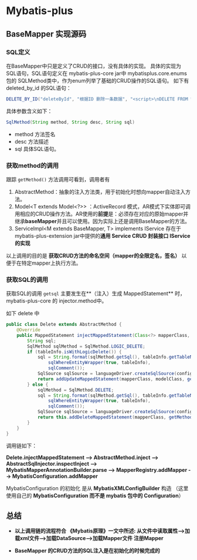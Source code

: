# Mybatis-plus 
## BaseMapper 实现源码

### SQL定义

在BaseMapper中只是定义了CRUD的接口，没有具体的实现。
具体的实现为SQL语句，SQL语句定义在 mybatis-plus-core jar中 mybatisplus.core.enums包的 SQLMethod类中，作为enum列举了基础的CRUD操作的SQL语句。
如下有 deleted_by_id 的SQL语句：

```java
DELETE_BY_ID("deleteById", "根据ID 删除一条数据", "<script>\nDELETE FROM %s WHERE %s=#{%s}\n</script>"),
```

具体参数含义如下：

```java
SqlMethod(String method, String desc, String sql)
```

- method 方法签名
- desc 方法描述
- sql 具体SQL语句。

### 获取method的调用

跟踪  ```getMethod()``` 方法调用可看到，调用者有

1. AbstractMethod：抽象的注入方法类，用于初始化时想向mapper自动注入方法。
2. Model<T extends Model<?>> ：ActiveRecord 模式，AR模式下实体即可调用相应的CRUD操作方法。AR使用的**前提**是：必须存在对应的原始mapper并继承**baseMapper**并且可以使用。因为实际上还是调用BaseMapper的方法。
3. ServiceImpl<M extends BaseMapper<T>, T> implements IService<T> 存在于 mybatis-plus-extension jar中提供的**通用 Service CRUD 封装接口 IService的实现**

以上调用的目的是 **获取CRUD方法的命名空间（mapper的全限定名，签名）** 以便于在特定mapper上执行方法。



### 获取SQL的调用

获取SQL的调用 ```getsql``` 主要发生在**（注入）生成 MappedStatement** 时，mybatis-plus-core 的 injector.method中。

如下 delete 中

```java
public class Delete extends AbstractMethod {
    @Override
    public MappedStatement injectMappedStatement(Class<?> mapperClass, Class<?> modelClass, TableInfo tableInfo) {
        String sql;
        SqlMethod sqlMethod = SqlMethod.LOGIC_DELETE;
        if (tableInfo.isWithLogicDelete()) {
            sql = String.format(sqlMethod.getSql(), tableInfo.getTableName(), sqlLogicSet(tableInfo),
                sqlWhereEntityWrapper(true, tableInfo),
                sqlComment());
            SqlSource sqlSource = languageDriver.createSqlSource(configuration, sql, modelClass);
            return addUpdateMappedStatement(mapperClass, modelClass, getMethod(sqlMethod), sqlSource);
        } else {
            sqlMethod = SqlMethod.DELETE;
            sql = String.format(sqlMethod.getSql(), tableInfo.getTableName(),
                sqlWhereEntityWrapper(true, tableInfo),
                sqlComment());
            SqlSource sqlSource = languageDriver.createSqlSource(configuration, sql, modelClass);
            return this.addDeleteMappedStatement(mapperClass, getMethod(sqlMethod), sqlSource);
        }
    }
}
```

调用链如下：

**Delete.injectMappedStatement --> AbstractMethod.inject --> AbstractSqlInjector.inspectInject --> MybatisMapperAnnotationBuilder.parse --> MapperRegistry.addMapper --> MybatisConfiguration.addMapper**

MybatisConfiguration 的初始化 是从 **MybatisXMLConfigBuilder** 构造 （这里使用自己的 **MybatisConfiguration 而不是 mybatis 包中的 Configuration**）



## 总结

- **以上调用链的流程符合 《Mybatis原理》一文中所述: 从文件中读取属性-->加载xml文件-->加载DataSource-->加载Mapper文件 注册Mapper**

- **BaseMapper 的CRUD方法的SQL注入是在初始化的时候完成的** 